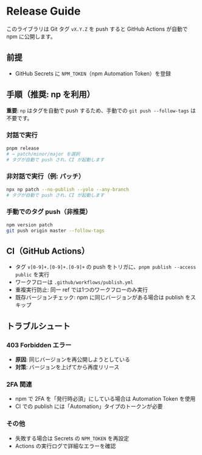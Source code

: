 # Release Guide

このライブラリは Git タグ `vX.Y.Z` を push すると GitHub Actions が自動で npm に公開します。

## 前提

- GitHub Secrets に `NPM_TOKEN`（npm Automation Token）を登録

## 手順（推奨: np を利用）

**重要**: `np` はタグを自動で push するため、手動での `git push --follow-tags` は不要です。

### 対話で実行

```bash
pnpm release
# → patch/minor/major を選択
# タグが自動で push され、CI が起動します
```

### 非対話で実行（例: パッチ）

```bash
npx np patch --no-publish --yolo --any-branch
# タグが自動で push され、CI が起動します
```

### 手動でのタグ push（非推奨）

```bash
npm version patch
git push origin master --follow-tags
```

## CI（GitHub Actions）

- タグ `v[0-9]+.[0-9]+.[0-9]+` の push をトリガに、`pnpm publish --access public` を実行
- ワークフローは `.github/workflows/publish.yml`
- 重複実行防止: 同一 ref では1つのワークフローのみ実行
- 既存バージョンチェック: npm に同じバージョンがある場合は publish をスキップ

## トラブルシュート

### 403 Forbidden エラー

- **原因**: 同じバージョンを再公開しようとしている
- **対策**: バージョンを上げてから再度リリース

### 2FA 関連

- npm で 2FA を「発行時必須」にしている場合は Automation Token を使用
- CI での publish には「Automation」タイプのトークンが必要

### その他

- 失敗する場合は Secrets の `NPM_TOKEN` を再設定
- Actions の実行ログで詳細なエラーを確認
